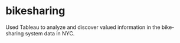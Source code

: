 # bikesharing
Used Tableau to analyze and discover valued information in the bike-sharing system data in NYC.
